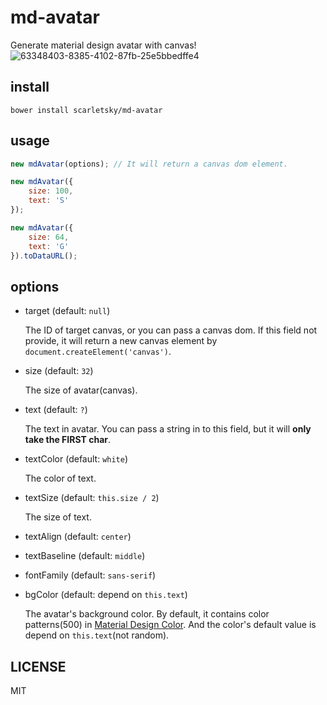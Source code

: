 # md-avatar

Generate material design avatar with canvas!
![63348403-8385-4102-87fb-25e5bbedffe4](https://cloud.githubusercontent.com/assets/2386165/9112806/99e41156-3c83-11e5-8ccb-ac0b7afae16b.png)


## install
```
bower install scarletsky/md-avatar
```

## usage
```javascript
new mdAvatar(options); // It will return a canvas dom element.

new mdAvatar({
	size: 100,
	text: 'S'
});

new mdAvatar({
	size: 64,
	text: 'G'
}).toDataURL();
```

## options

- target (default: `null`)
	
	The ID of target canvas, or you can pass a canvas dom. If this field not provide, it will return a new canvas element by `document.createElement('canvas')`.

- size (default: `32`)

	The size of avatar(canvas).

- text (default: `?`)

	The text in avatar. You can pass a string in to this field, but it will **only take the FIRST char**.

- textColor (default: `white`)

	The color of text.

- textSize (default: `this.size / 2`)

	The size of text.

- textAlign (default: `center`)


- textBaseline (default: `middle`)


- fontFamily (default: `sans-serif`)


- bgColor (default: depend on `this.text`)

	The avatar's background color. By default, it contains color patterns(500) in [Material Design Color](https://www.google.com/design/spec/style/color.html). And the color's default value is depend on `this.text`(not random).


## LICENSE

MIT
